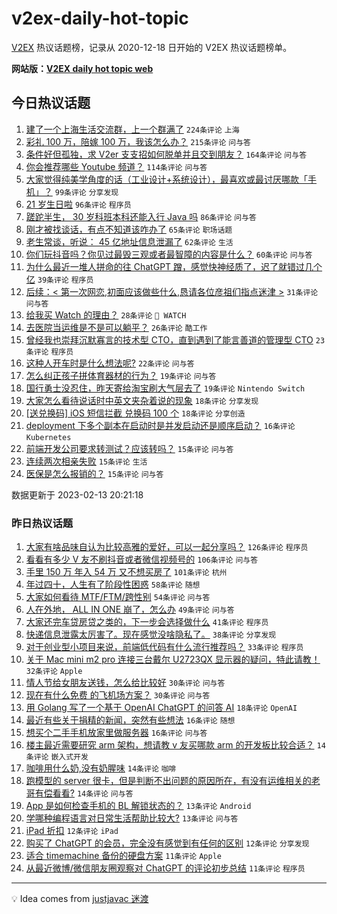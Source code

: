 # v2ex-daily-hot-topic

[V2EX](https://www.v2ex.com/) 热议话题榜，记录从 2020-12-18 日开始的 V2EX 热议话题榜单。

**网站版：[V2EX daily hot topic web](https://boojack.github.io/v2ex-daily-hot-topic-web/)**

## 今日热议话题

<!-- TODAY BEGIN -->

1. [建了一个上海生活交流群，上一个群满了](https://www.v2ex.com/t/915568) `224条评论` `上海`
1. [彩礼 100 万，陪嫁 100 万，我该怎么办？](https://www.v2ex.com/t/915584) `215条评论` `问与答`
1. [条件好但孤独，求 V2er 支支招如何脱单并且交到朋友？](https://www.v2ex.com/t/915527) `164条评论` `问与答`
1. [你会推荐哪些 Youtube 频道？](https://www.v2ex.com/t/915528) `114条评论` `问与答`
1. [大家觉得纯美学角度的话（工业设计+系统设计），最喜欢或最讨厌哪款「手机」？](https://www.v2ex.com/t/915592) `99条评论` `分享发现`
1. [21 岁生日啦](https://www.v2ex.com/t/915514) `96条评论` `程序员`
1. [蹉跎半生， 30 岁科班本科还能入行 Java 吗](https://www.v2ex.com/t/915532) `86条评论` `问与答`
1. [刚才被找谈话，有点不知道该咋办了](https://www.v2ex.com/t/915523) `65条评论` `职场话题`
1. [老生常谈，听说： 45 亿地址信息泄漏了](https://www.v2ex.com/t/915537) `62条评论` `生活`
1. [你们玩抖音吗？你见过最毁三观或者最智障的内容是什么？](https://www.v2ex.com/t/915544) `60条评论` `问与答`
1. [为什么最近一堆人拼命的往 ChatGPT 蹭，感觉快神经质了，迟了就错过几个亿](https://www.v2ex.com/t/915690) `39条评论` `程序员`
1. [后续：< 第一次网恋,初面应该做些什么,恳请各位彦祖们指点迷津 >](https://www.v2ex.com/t/915727) `31条评论` `问与答`
1. [给我买 Watch 的理由？](https://www.v2ex.com/t/915651) `28条评论` ` WATCH`
1. [去医院当运维是不是可以躺平？](https://www.v2ex.com/t/915663) `26条评论` `酷工作`
1. [曾经我也崇拜沉默寡言的技术型 CTO，直到遇到了能言善道的管理型 CTO](https://www.v2ex.com/t/915723) `23条评论` `程序员`
1. [这种人开车时是什么想法呢?](https://www.v2ex.com/t/915773) `22条评论` `问与答`
1. [怎么纠正孩子拼体育器材的行为？](https://www.v2ex.com/t/915665) `19条评论` `问与答`
1. [国行勇士没忍住，昨天寄给淘宝刷大气层去了](https://www.v2ex.com/t/915516) `19条评论` `Nintendo Switch`
1. [大家怎么看待说话时中英文夹杂着说的现象](https://www.v2ex.com/t/915792) `18条评论` `分享发现`
1. [[送兑换码] iOS 短信拦截 兑换码 100 个](https://www.v2ex.com/t/915620) `18条评论` `分享创造`
1. [deployment 下多个副本在启动时是并发启动还是顺序启动？](https://www.v2ex.com/t/915713) `16条评论` `Kubernetes`
1. [前端开发公司要求转测试？应该转吗？](https://www.v2ex.com/t/915807) `15条评论` `问与答`
1. [连续两次相亲失败](https://www.v2ex.com/t/915775) `15条评论` `生活`
1. [医保是怎么报销的？](https://www.v2ex.com/t/915726) `15条评论` `问与答`

数据更新于 2023-02-13 20:21:18

<!-- TODAY END -->

### 昨日热议话题

<!-- YESTERDAY BEGIN -->

1. [大家有啥品味自认为比较高雅的爱好，可以一起分享吗？](https://www.v2ex.com/t/915377) `126条评论` `程序员`
1. [看看有多少 V 友不刷抖音或者微信视频号的](https://www.v2ex.com/t/915356) `106条评论` `问与答`
1. [手里 150 万 年入 54 万 又不想买房了](https://www.v2ex.com/t/915314) `101条评论` `杭州`
1. [年过四十，人生有了阶段性困惑](https://www.v2ex.com/t/915358) `58条评论` `随想`
1. [大家如何看待 MTF/FTM/跨性别](https://www.v2ex.com/t/915319) `54条评论` `问与答`
1. [人在外地， ALL IN ONE 崩了，怎么办](https://www.v2ex.com/t/915464) `49条评论` `问与答`
1. [大家还完车贷房贷之类的，下一步会选择做什么](https://www.v2ex.com/t/915427) `41条评论` `程序员`
1. [快递信息泄露太厉害了。现在感觉没啥隐私了。](https://www.v2ex.com/t/915431) `38条评论` `分享发现`
1. [对于创业型小项目来说，前端低代码有什么流行推荐吗？](https://www.v2ex.com/t/915391) `33条评论` `程序员`
1. [关于 Mac mini m2 pro 连接三台戴尔 U2723QX 显示器的疑问，特此请教！](https://www.v2ex.com/t/915350) `32条评论` `Apple`
1. [情人节给女朋友送钱，怎么给比较好](https://www.v2ex.com/t/915326) `30条评论` `问与答`
1. [现在有什么免费 的飞机场方案？](https://www.v2ex.com/t/915361) `30条评论` `问与答`
1. [用 Golang 写了一个基于 OpenAI ChatGPT 的问答 AI](https://www.v2ex.com/t/915298) `18条评论` `OpenAI`
1. [最近有些关于捐精的新闻，突然有些想法](https://www.v2ex.com/t/915412) `16条评论` `随想`
1. [想买个二手手机放家里做服务器](https://www.v2ex.com/t/915363) `16条评论` `问与答`
1. [楼主最近需要研究 arm 架构，想请教 v 友买哪款 arm 的开发板比较合适？](https://www.v2ex.com/t/915425) `14条评论` `嵌入式开发`
1. [咖啡用什么奶,没有奶腥味](https://www.v2ex.com/t/915399) `14条评论` `咖啡`
1. [跑模型的 server 很卡，但是判断不出问题的原因所在，有没有运维相关的老哥有偿看看?](https://www.v2ex.com/t/915387) `14条评论` `问与答`
1. [App 是如何检查手机的 BL 解锁状态的？](https://www.v2ex.com/t/915406) `13条评论` `Android`
1. [学哪种编程语言对日常生活帮助比较大?](https://www.v2ex.com/t/915342) `13条评论` `问与答`
1. [iPad 折扣](https://www.v2ex.com/t/915481) `12条评论` `iPad`
1. [购买了 ChatGPT 的会员，完全没有感觉到有任何的区别](https://www.v2ex.com/t/915313) `12条评论` `分享发现`
1. [适合 timemachine 备份的硬盘方案](https://www.v2ex.com/t/915382) `11条评论` `Apple`
1. [从最近微博/微信朋友圈观察对 ChatGPT 的评论初步总结](https://www.v2ex.com/t/915354) `11条评论` `程序员`

<!-- YESTERDAY END -->

---

💡 Idea comes from [justjavac 迷渡](https://github.com/justjavac/)
